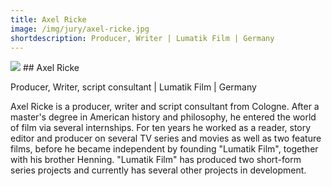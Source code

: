 ```yaml
---
title: Axel Ricke
image: /img/jury/axel-ricke.jpg
shortdescription: Producer, Writer | Lumatik Film | Germany
---
```

<img src="/img/jury/axel-ricke.jpg">
## Axel Ricke

Producer, Writer, script consultant | Lumatik Film | Germany

Axel Ricke is a producer, writer and script consultant from Cologne. After a master's degree in American history and philosophy, he entered the world of film via several internships. For ten years he worked as a reader, story editor and producer on several TV series and movies as well as two feature films, before he became independent by founding "Lumatik Film", together with his brother Henning. "Lumatik Film" has produced two short-form series projects and currently has several other projects in development. 
